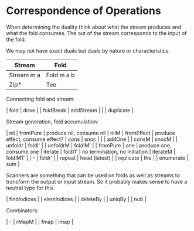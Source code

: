 # Correspondence of Operations

When determining the duality think about what the stream produces and what the
fold consumes. The out of the stream corresponds to the input of the fold.

We may not have exact duals but duals by nature or characteristics.

| Stream     | Fold          |
|------------|------------   |
| Stream m a | Fold m a b    |
| Zip*       | Tee           |

Connecting fold and stream:

| fold       | drive         |
| foldBreak  | addStream     |
|            | duplicate     |

Stream generation, fold accumulation:

| nil        | fromPure      | produce nil, consume nil
| nilM       | fromEffect    | produce effect, consume effect?
| cons       | snoc          |
|            | addOne        |
| consM      | snocM         |
| unfoldr    | foldl'        |
| unfoldrM   | foldlM'       |
| fromPure   | one           | produce one, consume one
| iterate    | foldl1'       | no termination, no initiation
| iterateM   | foldlM1'      |
| -          | foldr'        |
| repeat     | head (latest) |
| replicate  | the           |
| enumerate  | sum           |

Scanners are something that can be used on folds as well as streams to
transform the output or input stream. So it probably makes sense to have a
neutral type for this.

| findIndices  |
| elemIndices  |
| deleteBy     |
| uniqBy       |
| nub          |

Combinators:

| -            | rMapM          |
| fmap         | lmap           |
